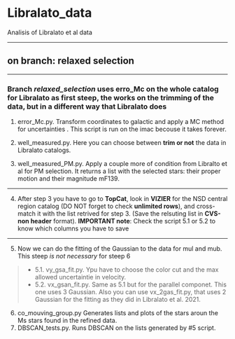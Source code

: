 # Libralato_data
Analisis of Libralato et al data
___
## on branch: relaxed selection
___
### Branch *relaxed_selection* uses erro_Mc on the whole catalog for Libralato as first steep, the works on the trimming of the data, but in a different way that Libralato does 
1. error_Mc.py. Transform coordinates to galactic and apply a MC method for uncertainties . This script is run on the imac becouse it takes forever. 

2. well_measured.py. Here you can choose between **trim or not** the data in Libralato catalogs. 
3. well_measured_PM.py. Apply a couple more of condition from Libralto et al for PM selection. It returns a list with the selected stars: their proper motion and their magnitude mF139.
___
4. After step 3 you have to go to **TopCat**, look in **VIZIER** for the NSD central region catalog (DO NOT forget to check **unlimited rows**), and cross-match it  with the list retrived for step 3. (Save the relsuting list in **CVS-non header** format). 
**IMPORTANT note**: Check the script 5.1 or 5.2 to know which columns you have to save
___
5. Now we can do the fitting of the Gaussian to the data for mul and mub. This steep *is not necessary* for steep 6
> - 5.1. vy_gsa_fit.py. Ypu have to choose the color cut and the max allowed uncertaintie in velocity.
> - 5.2. vx_gsan_fit.py. Same as 5.1 but for the parallel componet. This one uses 3 Gaussian. Also you can use vx_2gas_fit.py, that uses 2 Gaussian for the fitting as they did in Libralato et al. 2021.
6. co_mouving_group.py Generates lists and plots of the stars aroun the Ms stars found in the refined data. 
7. DBSCAN_tests.py. Runs DBSCAN on the lists generated by #5 script.

